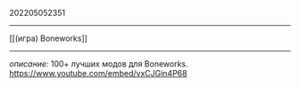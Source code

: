 202205052351
***
[[(игра) Boneworks]]
***
*описание:*
100+ лучших модов для Boneworks.
https://www.youtube.com/embed/vxCJGin4P68